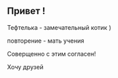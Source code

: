 ## Привет !

Тефтелька - замечательный котик )

повторение - мать учения

Соверщенно с этим согласен!

Хочу друзей
